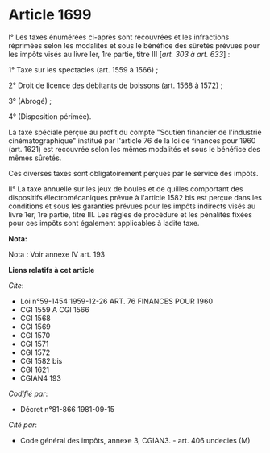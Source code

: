 # Article 1699

I° Les taxes énumérées ci-après sont recouvrées et les infractions réprimées selon les modalités et sous le bénéfice des
sûretés prévues pour les impôts visés au livre Ier, 1re partie, titre III [*art. 303 à art. 633*] :

1° Taxe sur les spectacles (art. 1559 à 1566) ;

2° Droit de licence des débitants de boissons (art. 1568 à 1572) ;

3° (Abrogé) ;

4° (Disposition périmée).

La taxe spéciale perçue au profit du compte "Soutien financier de l'industrie cinématographique" institué par l'article 76 de
la loi de finances pour 1960 (art. 1621) est recouvrée selon les mêmes modalités et sous le bénéfice des mêmes sûretés.

Ces diverses taxes sont obligatoirement perçues par le service des impôts.

II° La taxe annuelle sur les jeux de boules et de quilles comportant des dispositifs électromécaniques prévue à l'article
1582 bis est perçue dans les conditions et sous les garanties prévues pour les impôts indirects visés au livre 1er, 1re
partie, titre III. Les règles de procédure et les pénalités fixées pour ces impôts sont également applicables à ladite taxe.

**Nota:**

Nota : Voir annexe IV art. 193

**Liens relatifs à cet article**

_Cite_:

  - Loi n°59-1454 1959-12-26 ART. 76 FINANCES POUR 1960
  - CGI 1559 A CGI 1566
  - CGI 1568
  - CGI 1569
  - CGI 1570
  - CGI 1571
  - CGI 1572
  - CGI 1582 bis
  - CGI 1621
  - CGIAN4 193

_Codifié par_:

  - Décret n°81-866 1981-09-15

_Cité par_:

  - Code général des impôts, annexe 3, CGIAN3. - art. 406 undecies (M)
